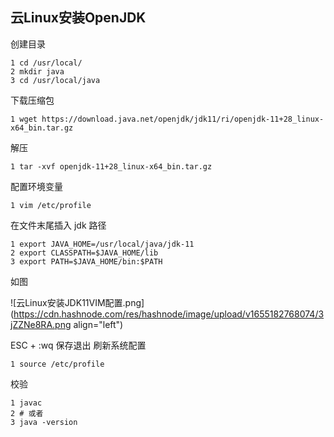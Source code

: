 ## 云Linux安装OpenJDK

创建目录

    1 cd /usr/local/
    2 mkdir java
    3 cd /usr/local/java

下载压缩包

    1 wget https://download.java.net/openjdk/jdk11/ri/openjdk-11+28_linux-x64_bin.tar.gz

解压

    1 tar -xvf openjdk-11+28_linux-x64_bin.tar.gz

配置环境变量

    1 vim /etc/profile

在文件末尾插入 jdk 路径

    1 export JAVA_HOME=/usr/local/java/jdk-11
    2 export CLASSPATH=$JAVA_HOME/lib
    3 export PATH=$JAVA_HOME/bin:$PATH

如图

![云Linux安装JDK11VIM配置.png](https://cdn.hashnode.com/res/hashnode/image/upload/v1655182768074/3jZZNe8RA.png align="left")

ESC + :wq 保存退出
刷新系统配置

    1 source /etc/profile

校验

    1 javac 
    2 # 或者 
    3 java -version
